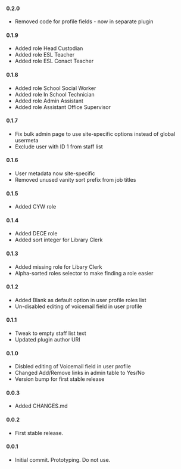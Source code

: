 #### 0.2.0
* Removed code for profile fields - now in separate plugin

#### 0.1.9
* Added role Head Custodian
* Added role ESL Teacher
* Added role ESL Conact Teacher

#### 0.1.8
* Added role School Social Worker
* Added role In School Technician
* Added role Admin Assistant
* Added role Assistant Office Supervisor

#### 0.1.7
* Fix bulk admin page to use site-specific options instead of global usermeta
* Exclude user with ID 1 from staff list

#### 0.1.6
* User metadata now site-specific
* Removed unused vanity sort prefix from job titles

#### 0.1.5
* Added CYW role

#### 0.1.4
* Added DECE role
* Added sort integer for Library Clerk

#### 0.1.3
* Added missing role for Libary Clerk
* Alpha-sorted roles selector to make finding a role easier

#### 0.1.2
* Added Blank as default option in user profile roles list
* Un-disabled editing of voicemail field in user profile

#### 0.1.1
* Tweak to empty staff list text
* Updated plugin author URI

#### 0.1.0
* Disbled editing of Voicemail field in user profile
* Changed Add/Remove links in admin table to Yes/No
* Version bump for first stable release

#### 0.0.3
* Added CHANGES.md

#### 0.0.2
* First stable release.

#### 0.0.1
* Initial commit. Prototyping. Do not use.
